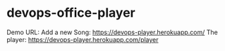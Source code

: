# devops-office-player
Demo URL:
Add a new Song: https://devops-player.herokuapp.com/
The player: https://devops-player.herokuapp.com/player

